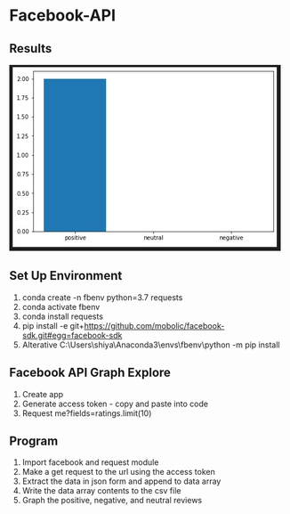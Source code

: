 # Facebook-API
## Results
![Results](https://github.com/shiyanboxer/Facebook-API/blob/main/Screenshot%202020-11-03%20124459.jpg)

## Set Up Environment
1. conda create -n fbenv python=3.7 requests
2. conda activate fbenv
3. conda install requests
4. pip install -e git+https://github.com/mobolic/facebook-sdk.git#egg=facebook-sdk
5. Alterative C:\Users\shiya\Anaconda3\envs\fbenv\python -m pip install <package-name>

## Facebook API Graph Explore
1. Create app
2. Generate access token - copy and paste into code
3. Request me?fields=ratings.limit(10)

## Program 
1. Import facebook and request module
2. Make a get request to the url using the access token 
3. Extract the data in json form and append to data array
4. Write the data array contents to the csv file
5. Graph the positive, negative, and neutral reviews

